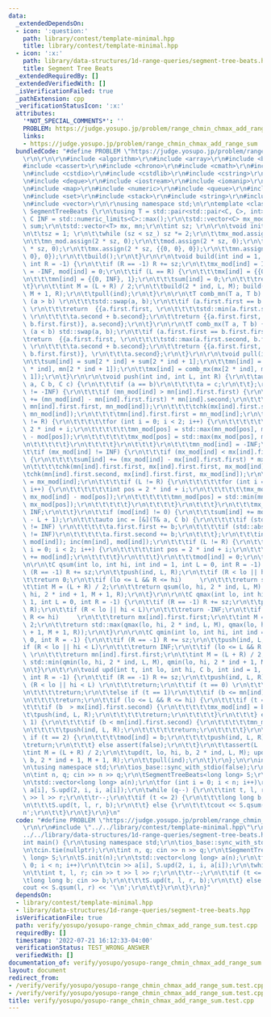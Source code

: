 ```yaml
---
data:
  _extendedDependsOn:
  - icon: ':question:'
    path: library/contest/template-minimal.hpp
    title: library/contest/template-minimal.hpp
  - icon: ':x:'
    path: library/data-structures/1d-range-queries/segment-tree-beats.hpp
    title: Segment Tree Beats
  _extendedRequiredBy: []
  _extendedVerifiedWith: []
  _isVerificationFailed: true
  _pathExtension: cpp
  _verificationStatusIcon: ':x:'
  attributes:
    '*NOT_SPECIAL_COMMENTS*': ''
    PROBLEM: https://judge.yosupo.jp/problem/range_chmin_chmax_add_range_sum
    links:
    - https://judge.yosupo.jp/problem/range_chmin_chmax_add_range_sum
  bundledCode: "#define PROBLEM \"https://judge.yosupo.jp/problem/range_chmin_chmax_add_range_sum\"\
    \r\n\r\n\r\n#include <algorithm>\r\n#include <array>\r\n#include <bitset>\r\n\
    #include <cassert>\r\n#include <chrono>\r\n#include <cmath>\r\n#include <complex>\r\
    \n#include <cstdio>\r\n#include <cstdlib>\r\n#include <cstring>\r\n#include <ctime>\r\
    \n#include <deque>\r\n#include <iostream>\r\n#include <iomanip>\r\n#include <list>\r\
    \n#include <map>\r\n#include <numeric>\r\n#include <queue>\r\n#include <random>\r\
    \n#include <set>\r\n#include <stack>\r\n#include <string>\r\n#include <unordered_map>\r\
    \n#include <vector>\r\n\r\nusing namespace std;\n\r\ntemplate <class C> struct\
    \ SegmentTreeBeats {\r\n\tusing T = std::pair<std::pair<C, C>, int>;\r\n\tconst\
    \ C INF = std::numeric_limits<C>::max();\r\n\tstd::vector<C> mx_mod, mn_mod, mod,\
    \ sum;\r\n\tstd::vector<T> mx, mn;\r\n\tint sz; \r\n\r\n\tvoid init(int sz_) {\r\
    \n\t\tsz = 1; \r\n\t\twhile (sz < sz_) sz *= 2;\r\n\t\tmx_mod.assign(2 * sz, 0);\r\
    \n\t\tmn_mod.assign(2 * sz, 0);\r\n\t\tmod.assign(2 * sz, 0);\r\n\t\tsum.assign(2\
    \ * sz, 0);\r\n\t\tmx.assign(2 * sz, {{0, 0}, 0});\r\n\t\tmn.assign(2 * sz, {{0,\
    \ 0}, 0});\r\n\t\tbuild();\r\n\t}\r\n\r\n\tvoid build(int ind = 1, int L = 0,\
    \ int R = -1) {\r\n\t\tif (R == -1) R += sz;\r\n\t\tmx_mod[ind] = INF, mn_mod[ind]\
    \ = -INF, mod[ind] = 0;\r\n\t\tif (L == R) {\r\n\t\t\tmx[ind] = {{0, -INF}, 1};\r\
    \n\t\t\tmn[ind] = {{0, INF}, 1};\r\n\t\t\tsum[ind] = 0;\r\n\t\t\treturn;\r\n\t\
    \t}\r\n\t\tint M = (L + R) / 2;\r\n\t\tbuild(2 * ind, L, M); build(2 * ind + 1,\
    \ M + 1, R);\r\n\t\tpull(ind);\r\n\t}\r\n\r\n\tT comb_mn(T a, T b) {\r\n\t\tif\
    \ (a > b) \r\n\t\t\tstd::swap(a, b);\r\n\t\tif (a.first.first == b.first.first)\
    \ \r\n\t\t\treturn  {{a.first.first, \r\n\t\t\t\tstd::min(a.first.second, b.first.second)},\
    \ \r\n\t\t\t\ta.second + b.second};\r\n\t\treturn {{a.first.first, std::min(a.first.second,\
    \ b.first.first)}, a.second};\r\n\t}\r\n\r\n\tT comb_mx(T a, T b) {\r\n\t\tif\
    \ (a < b) std::swap(a, b);\r\n\t\tif (a.first.first == b.first.first) \r\n\t\t\
    \treturn  {{a.first.first, \r\n\t\t\t\tstd::max(a.first.second, b.first.second)},\
    \ \r\n\t\t\t\ta.second + b.second};\r\n\t\treturn {{a.first.first, std::max(a.first.second,\
    \ b.first.first)}, \r\n\t\t\ta.second};\r\n\t}\r\n\r\n\tvoid pull(int ind) {\r\
    \n\t\tsum[ind] = sum[2 * ind] + sum[2 * ind + 1];\r\n\t\tmn[ind] = comb_mn(mn[2\
    \ * ind], mn[2 * ind + 1]);\r\n\t\tmx[ind] = comb_mx(mx[2 * ind], mx[2 * ind +\
    \ 1]);\r\n\t}\r\n\r\n\tvoid push(int ind, int L, int R) {\r\n\t\tauto chk = [](C&\
    \ a, C b, C c) {\r\n\t\t\tif (a == b)\r\n\t\t\t\ta = c;\r\n\t\t};\r\n\t\tif (mn_mod[ind]\
    \ != -INF) {\r\n\t\t\tif (mn_mod[ind] > mn[ind].first.first) {\r\n\t\t\t\tsum[ind]\
    \ += (mn_mod[ind] - mn[ind].first.first) * mn[ind].second;\r\n\t\t\t\tchk(mx[ind].first.first,\
    \ mn[ind].first.first, mn_mod[ind]);\r\n\t\t\t\tchk(mx[ind].first.second, mn[ind].first.first,\
    \ mn_mod[ind]);\r\n\t\t\t\tmn[ind].first.first = mn_mod[ind];\r\n\t\t\t\tif (L\
    \ != R) {\r\n\t\t\t\t\tfor (int i = 0; i < 2; i++) {\r\n\t\t\t\t\t\tint pos =\
    \ 2 * ind + i;\r\n\t\t\t\t\t\tmn_mod[pos] = std::max(mn_mod[pos], mn_mod[ind]\
    \ - mod[pos]);\r\n\t\t\t\t\t\tmx_mod[pos] = std::max(mx_mod[pos], mn_mod[pos]);\r\
    \n\t\t\t\t\t}\r\n\t\t\t\t}\r\n\t\t\t}\r\n\t\t\tmn_mod[ind] = -INF;\r\n\t\t}\r\n\
    \t\tif (mx_mod[ind] != INF) {\r\n\t\t\tif (mx_mod[ind] < mx[ind].first.first)\
    \ {\r\n\t\t\t\tsum[ind] += (mx_mod[ind] - mx[ind].first.first) * mx[ind].second;\r\
    \n\t\t\t\tchk(mn[ind].first.first, mx[ind].first.first, mx_mod[ind]);\r\n\t\t\t\
    \tchk(mn[ind].first.second, mx[ind].first.first, mx_mod[ind]);\r\n\t\t\t\tmx[ind].first.first\
    \ = mx_mod[ind];\r\n\t\t\t\tif (L != R) {\r\n\t\t\t\t\tfor (int i = 0; i < 2;\
    \ i++) {\r\n\t\t\t\t\t\tint pos = 2 * ind + i;\r\n\t\t\t\t\t\tmx_mod[pos] = std::min(mx_mod[pos],\
    \ mx_mod[ind] - mod[pos]);\r\n\t\t\t\t\t\tmn_mod[pos] = std::min(mn_mod[pos],\
    \ mx_mod[pos]);\r\n\t\t\t\t\t}\r\n\t\t\t\t}\r\n\t\t\t}\r\n\t\t\tmx_mod[ind] =\
    \ INF;\r\n\t\t}\r\n\t\tif (mod[ind] != 0) {\r\n\t\t\tsum[ind] += mod[ind] * (R\
    \ - L + 1);\r\n\t\t\tauto inc = [&](T& a, C b) {\r\n\t\t\t\tif (std::abs(a.first.first)\
    \ != INF) \r\n\t\t\t\t\ta.first.first += b;\r\n\t\t\t\tif (std::abs(a.first.second)\
    \ != INF)\r\n\t\t\t\t\ta.first.second += b;\r\n\t\t\t};\r\n\t\t\tinc(mx[ind],\
    \ mod[ind]); inc(mn[ind], mod[ind]);\r\n\t\t\tif (L != R) {\r\n\t\t\t\tfor (int\
    \ i = 0; i < 2; i++) {\r\n\t\t\t\t\tint pos = 2 * ind + i;\r\n\t\t\t\t\tmod[pos]\
    \ += mod[ind];\r\n\t\t\t\t}\r\n\t\t\t}\r\n\t\t\tmod[ind] = 0;\r\n\t\t}\r\n\t}\r\
    \n\r\n\tC qsum(int lo, int hi, int ind = 1, int L = 0, int R = -1) {\r\n\t\tif\
    \ (R == -1) R += sz;\r\n\t\tpush(ind, L, R);\r\n\t\tif (R < lo || hi < L)\r\n\t\
    \t\treturn 0;\r\n\t\tif (lo <= L && R <= hi)     \r\n\t\t\treturn sum[ind];\r\n\
    \t\tint M = (L + R) / 2;\r\n\t\treturn qsum(lo, hi, 2 * ind, L, M) + qsum(lo,\
    \ hi, 2 * ind + 1, M + 1, R);\r\n\t}\r\n\r\n\tC qmax(int lo, int hi, int ind =\
    \ 1, int L = 0, int R = -1) {\r\n\t\tif (R == -1) R += sz;\r\n\t\tpush(ind, L,\
    \ R);\r\n\t\tif (R < lo || hi < L)\r\n\t\t\treturn -INF;\r\n\t\tif (lo <= L &&\
    \ R <= hi)     \r\n\t\t\treturn mx[ind].first.first;\r\n\t\tint M = (L + R) /\
    \ 2;\r\n\t\treturn std::max(qmax(lo, hi, 2 * ind, L, M), qmax(lo, hi, 2 * ind\
    \ + 1, M + 1, R));\r\n\t}\r\n\r\n\tC qmin(int lo, int hi, int ind = 1, int L =\
    \ 0, int R = -1) {\r\n\t\tif (R == -1) R += sz;\r\n\t\tpush(ind, L, R);\r\n\t\t\
    if (R < lo || hi < L)\r\n\t\t\treturn INF;\r\n\t\tif (lo <= L && R <= hi)    \
    \ \r\n\t\t\treturn mn[ind].first.first;\r\n\t\tint M = (L + R) / 2;\r\n\t\treturn\
    \ std::min(qmin(lo, hi, 2 * ind, L, M), qmin(lo, hi, 2 * ind + 1, M + 1, R));\r\
    \n\t}\r\n\t\r\n\tvoid upd(int t, int lo, int hi, C b, int ind = 1, int L = 0,\
    \ int R = -1) {\r\n\t\tif (R == -1) R += sz;\r\n\t\tpush(ind, L, R);\r\n\t\tif\
    \ (R < lo || hi < L) \r\n\t\t\treturn;\r\n\t\tif (t == 0) \r\n\t\t\tif (b >= mx[ind].first.first)\r\
    \n\t\t\t\treturn;\r\n\t\telse if (t == 1)\r\n\t\t\tif (b <= mn[ind].first.first)\r\
    \n\t\t\t\treturn;\r\n\t\tif (lo <= L && R <= hi) {\r\n\t\t\tif (t == 0) {\r\n\t\
    \t\t\tif (b  > mx[ind].first.second) {\r\n\t\t\t\t\tmx_mod[ind] = b;\r\n\t\t\t\
    \t\tpush(ind, L, R);\r\n\t\t\t\t\treturn;\r\n\t\t\t\t}\r\n\t\t\t} else if (t ==\
    \ 1) {\r\n\t\t\t\tif (b < mn[ind].first.second) {\r\n\t\t\t\t\tmn_mod[ind] = b;\r\
    \n\t\t\t\t\tpush(ind, L, R);\r\n\t\t\t\t\treturn;\r\n\t\t\t\t}\r\n\t\t\t} else\
    \ if (t == 2) {\r\n\t\t\t\tmod[ind] = b;\r\n\t\t\t\tpush(ind, L, R);\r\n\t\t\t\
    \treturn;\r\n\t\t\t} else assert(false);\r\n\t\t}\r\n\t\tassert(L != R);\r\n\t\
    \tint M = (L + R) / 2;\r\n\t\tupd(t, lo, hi, b, 2 * ind, L, M); upd(t, lo, hi,\
    \ b, 2 * ind + 1, M + 1, R);\r\n\t\tpull(ind);\r\n\t}\r\n};\n\r\nint main() {\r\
    \n\tusing namespace std;\r\n\tios_base::sync_with_stdio(false);\r\n\tcin.tie(nullptr);\r\
    \n\tint n, q; cin >> n >> q;\r\n\tSegmentTreeBeats<long long> S;\r\n\tS.init(n);\r\
    \n\tstd::vector<long long> a(n);\r\n\tfor (int i = 0; i < n; i++)\r\n\t\tcin >>\
    \ a[i], S.upd(2, i, i, a[i]);\r\n\twhile (q--) {\r\n\t\tint t, l, r; cin >> t\
    \ >> l >> r;\r\n\t\tr--;\r\n\t\tif (t <= 2) {\r\n\t\t\tlong long b; cin >> b;\r\
    \n\t\t\tS.upd(t, l, r, b);\r\n\t\t} else {\r\n\t\t\tcout << S.qsum(l, r) << '\\\
    n';\r\n\t\t}\r\n\t}\r\n}\n"
  code: "#define PROBLEM \"https://judge.yosupo.jp/problem/range_chmin_chmax_add_range_sum\"\
    \r\n\r\n#include \"../../library/contest/template-minimal.hpp\"\r\n#include \"\
    ../../library/data-structures/1d-range-queries/segment-tree-beats.hpp\"\r\n\r\n\
    int main() {\r\n\tusing namespace std;\r\n\tios_base::sync_with_stdio(false);\r\
    \n\tcin.tie(nullptr);\r\n\tint n, q; cin >> n >> q;\r\n\tSegmentTreeBeats<long\
    \ long> S;\r\n\tS.init(n);\r\n\tstd::vector<long long> a(n);\r\n\tfor (int i =\
    \ 0; i < n; i++)\r\n\t\tcin >> a[i], S.upd(2, i, i, a[i]);\r\n\twhile (q--) {\r\
    \n\t\tint t, l, r; cin >> t >> l >> r;\r\n\t\tr--;\r\n\t\tif (t <= 2) {\r\n\t\t\
    \tlong long b; cin >> b;\r\n\t\t\tS.upd(t, l, r, b);\r\n\t\t} else {\r\n\t\t\t\
    cout << S.qsum(l, r) << '\\n';\r\n\t\t}\r\n\t}\r\n}"
  dependsOn:
  - library/contest/template-minimal.hpp
  - library/data-structures/1d-range-queries/segment-tree-beats.hpp
  isVerificationFile: true
  path: verify/yosupo/yosupo-range_chmin_chmax_add_range_sum.test.cpp
  requiredBy: []
  timestamp: '2022-07-21 16:12:33-04:00'
  verificationStatus: TEST_WRONG_ANSWER
  verifiedWith: []
documentation_of: verify/yosupo/yosupo-range_chmin_chmax_add_range_sum.test.cpp
layout: document
redirect_from:
- /verify/verify/yosupo/yosupo-range_chmin_chmax_add_range_sum.test.cpp
- /verify/verify/yosupo/yosupo-range_chmin_chmax_add_range_sum.test.cpp.html
title: verify/yosupo/yosupo-range_chmin_chmax_add_range_sum.test.cpp
---
```

